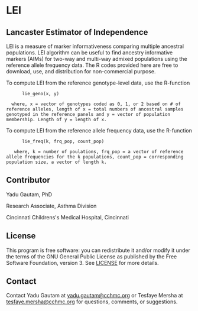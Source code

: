 # LEI
## Lancaster Estimator of Independence

LEI is a measure of marker informativeness comparing multiple ancestral populations. LEI algorithm can be useful to find ancestry informative markers (AIMs) for two-way and multi-way admixed populations using the reference allele frequency data. The R codes provided here are free to download, use, and distribution for non-commercial purpose. 

To compute LEI from the reference genotype-level data, use the R-function 
          
          lie_geno(x, y)
      
      where, x = vector of genotypes coded as 0, 1, or 2 based on # of reference alleles, length of x = total numbers of ancestral samples genotyped in the reference panels and y = vector of population membership. Length of y = length of x.
To compute LEI from the reference allele frequency data, use the R-function 
          
          lie_freq(k, frq_pop, count_pop)
       
       where, k = number of poulations, frq_pop = a vector of reference allele frequencies for the k populations, count_pop = corresponding population size, a vector of length k.
## Contributor
Yadu Gautam, PhD

Research Associate, Asthma Division

Cincinnati Childrens's Medical Hospital, Cincinnati
## License
This program is free software: you can redistribute it and/or modify it under the terms of the GNU General Public License as published by the Free Software Foundation, version 3. See [LICENSE](https://github.com/MershaLab/LEI/edit/master/LICENSE) for more details.
## Contact
Contact Yadu Gautam at yadu.gautam@cchmc.org or Tesfaye Mersha at tesfaye.mersha@cchmc.org for questions, comments, or suggestions. 
